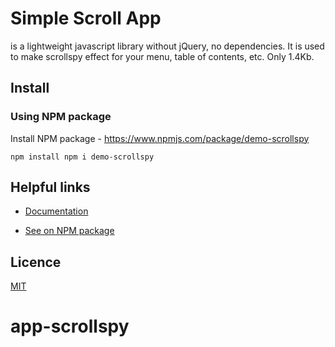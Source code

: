# Simple Scroll App

 is a lightweight javascript library without jQuery, no dependencies. It is used to make scrollspy effect for your menu, table of contents, etc. Only 1.4Kb.


## Install

### Using NPM package

Install NPM package - https://www.npmjs.com/package/demo-scrollspy

```npm
npm install npm i demo-scrollspy
```

## Helpful links
- [Documentation](https://github.com/brittanytatum241/demo-scrollspy)

- [See on NPM package](https://www.npmjs.com/package/demo-scrollspy)

## Licence
[MIT](./LICENSE)
# app-scrollspy
